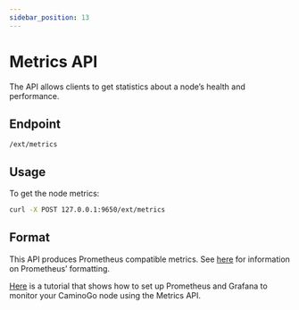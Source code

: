 ```yaml
---
sidebar_position: 13
---
```


# Metrics API

The API allows clients to get statistics about a node’s health and performance.

## Endpoint

```text
/ext/metrics
```

## Usage

To get the node metrics:

```sh
curl -X POST 127.0.0.1:9650/ext/metrics
```

## Format

This API produces Prometheus compatible metrics. See [here](https://github.com/prometheus/docs/blob/master/content/docs/instrumenting/exposition_formats.md) for information on Prometheus’ formatting.

[Here](../tutorials/nodes-and-staking/setting-up-node-monitoring.md) is a tutorial that shows how to set up Prometheus and Grafana to monitor your CaminoGo node using the Metrics API.

